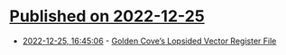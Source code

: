 # [Published on 2022-12-25](index.md)

* [2022-12-25, 16:45:06](https://lobste.rs/s/wip3ta/golden_cove_s_lopsided_vector_register) - [Golden Cove’s Lopsided Vector Register File](https://chipsandcheese.com/2022/12/25/golden-coves-lopsided-vector-register-file/)
